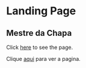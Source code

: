 # Landing Page
## Mestre da Chapa

Click [here](https://lucaszaquila.github.io/lp-mestre-da-chapa) to see the page.

Clique [aqui](https://lucaszaquila.github.io/lp-mestre-da-chapa) para ver a pagina.
